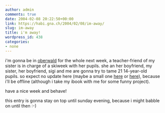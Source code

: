 ```yaml
---
author: admin
comments: true
date: 2004-02-08 20:22:50+00:00
link: https://habi.gna.ch/2004/02/08/im-away/
slug: im-away
title: i'm away!
wordpress_id: 438
categories:
- none
---
```


i'm gonna be in [oberwald](http://www.obergoms.ch/2index.html) for the whole next week, a teacher-friend of my sister is in charge of a skiweek with her pupils. she an her boyfriend, my sister, her boyfriend, sigi and me are gonna try to tame 21 14-year-old pupils.
so expect no update here (maybe a small one [here](https://habi.bild.li/) or [here](http://www.phlog.net/user/habi)), because i'll be offline (although i take my ibook with me for some funny project).

have a nice week and behave!

this entry is gonna stay on top until sunday evening, because i might babble on until then :-)
